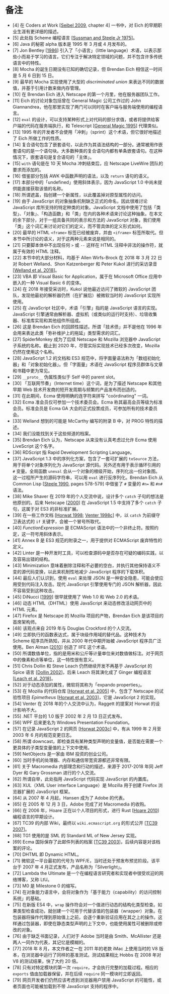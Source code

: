 # 备注

* <a id="4">[4]</a> 在 Coders at Work [[Seibel 2009](./references.md#codersatwork), chapter 4] 一书中，对 Eich 的早期职业生涯有更详细的描述。
* <a id="5">[5]</a> 此处指 Scheme 编程语言 [[Sussman and Steele Jr 1975](./references.md#Sussman75scheme:an)]。
* <a id="6">[6]</a> Java 的秘密 alpha 版本是 1995 年 3 月或 4 月发布的。
* <a id="7">[7]</a> Jon Bentley [[1986](./references.md#littlelangs)] 引入了「小语言」（little language）术语，以表示那些小而易于学习的语言。它们专注于解决特定领域的问题，并不包含许多传统语言中的特性。
* <a id="8">[8]</a> Mocha 的诞生日期没有已知的确切记录，但 Brendan Eich 相信这一时间是 5 月 6 日到 15 日。
* <a id="9">[9]</a> 最早的 Mocha 实现使用了大型的 *discriminated union* 来表达不同的数据值，并基于引用计数来做内存管理。
* <a id="10">[10]</a> 在 Brendan Eich 进入 Netscape 的第一个月里，他在服务器团队工作。
* <a id="11">[11]</a> Eich 的讨论对象包括曾在 General Magic 公司工作过的 John Giannandrea，他在那里实现了两门可以同时在客户端与服务端使用的编程语言。
* <a id="12">[12]</a> `eval` 的设计，可以支持某种形式上对代码的部分求值，或者将提供给客户端的代码在服务端执行，和 Telescript [[General Magic 1995](./references.md#telescript)] 代理类似。
* <a id="13">[13]</a> 1995 年的开发者不会使用「冲刺」（sprint）这个术语，但它很好地描述了 Eich 所做工作的性质。
* <a id="14">[14]</a> 复合语句包含了嵌套语句，以此作为其语法结构的一部分。通常被用作嵌套语句的是一个语句块。大多数种类的复合语句内都有单条嵌套语句。在这种情况下，嵌套语句是复合语句的「主体」。
* <a id="15">[15]</a> `with` 语句是在 10 天 Mocha 冲刺结束后，应 Netscape LiveWire 团队的要求而添加的。
* <a id="16">[16]</a> 借鉴部分包括 AWK 中函数声明的语法，以及 `return` 语句的语义。
* <a id="17">[17]</a> 本部分中的「undefined」使用斜体表示，因为 JavaScript 1.0 中尚未提供能直接获取该值的名称。
* <a id="18">[18]</a> 所谓遮盖，指创建一个新属性，以此覆盖掉对原型属性的访问。
* <a id="19">[19]</a> 由于 JavaScript 的对象抽象机制缺乏正式的命名，因此很难讨论 JavaScript 库所支持的特定种类的对象。JavaScript 文档中使用了包括「类型」、「对象」、「构造函数」和「类」在内的各种术语来讨论这种抽象。在本文的余下部分，对于一组具备共同的表示和方法的 JavaScript 对象，我们使用「类」这个词汇来讨论对它们的定义，而不管具体的定义形式如何。
* <a id="20">[20]</a> 最早的 HTML `<frame>` 标签已经被废弃，并由 `<iframe>` 标签所取代。但本节中所讨论的语义，对于这两种元素来说是相同的。
* <a id="21">[21]</a> 只要脚本体中不出现任何 `>` 或 `--` 这样在 HTML 注释中非法的操作符，就属于有效的 HTML 注释。
* <a id="22">[22]</a> 本节中的大部分材料，均基于 Allen Wirfs-Brock 在 2018 年 3 月 22 日对 Robert Welland、Shon Katzenberger 和 Peter Kukol 进行的采访录音 [[Welland et al. 2018](./references.md#jscript:interview)]。
* <a id="23">[23]</a> VBA 即 Visual Basic for Application，属于在 Microsoft Office 应用中嵌入的一种 Visual Basic 6 的变体。
* <a id="24">[24]</a> 在 2018 年接受采访时，Kukol 说他最近访问了微软的 JavaScript 团队，发现他最初的解析器仍然（在扩展后）被微软当时的 JavaScript 实现所使用。
* <a id="25">[25]</a> 在 JavaScript 社区中，术语「引擎」指的是 JavaScript 语言的实现。JavaScript 引擎通常由解析器、虚拟机（或类似的运行时支持）、垃圾收集器、标准库实现和其他组件所组成。
* <a id="26">[26]</a> 这是 Brendan Eich 的回顾性描述。所谓「技术债」并不是他在 1996 年会用来表达此类「弥补维护上的拖延」类型需求的词汇。
* <a id="27">[27]</a> SpiderMonkey 成为了后续 Netscape 和 Mozilla 浏览器中 JavaScript 子系统的名称。截止到 2020 年，尽管实际实现技术已经多次改变，Mozilla 仍然在使用这个名称。
* <a id="28">[28]</a> JavaScript 1.2 的文档和 ES3 规范中，将字面量语法称为「数组初始化器」和「对象初始化器」。但「字面量」术语在 JavaScript 程序员群体与文章和书籍中更为常见。
* <a id="29">[29]</a> `__proto__` 伪属性类似于 Self 中的 parent slot。
* <a id="30">[30]</a> 「互联网节奏」（Internet time）这个词，是为了描述 Netscape 和其他早期 Web 技术开发商的短开发周期与频繁的产品发布而创造的。
* <a id="31">[31]</a> 在此期间，Ecma 使用明确的连字符来拼写 "coördinating" 一词。
* <a id="32">[32]</a> Ecma 准会员仅可参加一个技术委员会。Ecma 称其最高会员等级为标准会员。标准会员是 Ecma GA 大会的正式投票成员，可参加所有的技术委员会。
* <a id="33">[33]</a> Welland 想到的可能是 McCarthy 编写的附录 B 中，对 PROG 特性的描述。
* <a id="34">[34]</a> 我们没能找到关于这些频道的档案。
* <a id="35">[35]</a> Brendan Eich 认为，Netscape 从来没有认真考虑过允许 Ecma 使用 LiveScript 这个名字。
* <a id="36">[36]</a> RDScript 指 Rapid Development Scripting Language。
* <a id="37">[37]</a> JavaScript 1.3 中的序列化方案，包含了一套可扩展的 `toSource` 方法，用于将单个对象序列化为 JavaScript 源代码。另外还有用于表示循环引用的 `#` 变量。全局函数 `uneval` 会从一个对象的根级开始，序列化出一份对象图。这一过程所产生的源码字符串，可以用 `eval` 进行反序列化。Brendan Eich 从 Common Lisp [[Steele 1990](./references.md#steele1990common), pages 578-579] 中借鉴了 `#` 变量的 `#n=` 和 `#n#` 语法。
* <a id="38">[38]</a> Mike Shaver 在 2019 年的个人交流中说，设计多个 `catch` 子句的想法是他原创的。后来 Netscape [[2000](./references.md#netscape:js1.5:guide)] 在 JavaScript 1.5 中支持了多个 `catch` 子句，这属于对 ES3 的非标准扩展。
* <a id="39">[39]</a> 在一些工作文档 [[Horwat 1998](./references.md#980930-horwat:12); [Venter 1998c](./references.md#Venter:980430-label3)] 中，以 `catch` 为前缀守卫表达式的 `if` 关键字，会被一个冒号所取代。
* <a id="40">[40]</a> *FunctionExpression* 是 ECMAScript 语法中的一个非终止符。按照约定，这一符号用斜体表示。 
* <a id="41">[41]</a> Annex B 是 ES3 规范的附录之一，用于提供对 ECMAScript 废弃特性的定义。
* <a id="42">[42]</a> Linter 是一种开发时工具，可以检查源码中是否存在可疑的编码实践，以及容易出错的结构。
* <a id="43">[43]</a> Minimization 意味着删除注释和不必要的空白，并执行其他保持语义不变的源代码变换，以此来机制性地减少 JavaScript 程序的下载体积。
* <a id="44">[44]</a> 最后人们认识到，使用 `eval` 来处理 JSON 是一种安全隐患，可能会使应用受到代码注入攻击。现代 JavaScript 引擎使用专门的 JSON 解析器，因此不容易受到这种攻击。
* <a id="45">[45]</a> DiNucci [[1999](./references.md#Web20)] 很早就使用了 Web 1.0 和 Web 2.0 的术语。
* <a id="46">[46]</a> 动态 HTML（DHTML）使用 JavaScript 来动态修改活动网页中的 HTML 元素。
* <a id="47">[47]</a> Firefox 是 Netscape 的 Mozilla 项目的产物，Brendan Eich 是该项目的首席架构师。
* <a id="48">[48]</a> 该观点来自 2019 年与 Douglas Crockford 的个人交流。
* <a id="49">[49]</a> 立即执行的函数表达式，属于块级作用域的替代品。这种技术为 Scheme 程序员所熟知，并从 2000 年代中期开始被 JavaScript 程序员广泛使用。Ben Alman [[2010](./references.md#iife)] 创造了 IIFE 这个术语。
* <a id="50">[50]</a> 所谓数值单位，指的是用米和公斤等计量单位来对数值做标注。对于网页中的像素和点等单位，这一特性很有意义。
* <a id="51">[51]</a> Chris Dollin 和 Steve Leach 仍然继续开发不再基于 JavaScript 的 Spice 语言 [[Dollin 2002](./references.md#spicelang)]，后来 Leach 将其演化成了 Ginger 编程语言 [[Leach et al. 2018](./references.md#gingerlang)]。
* <a id="52">[52]</a> 对于动态添加的属性，微软将其称为「expando properties」。
* <a id="53">[53]</a> 在 Mozilla 的代码仓库 [[Horwat et al. 2005](./references.md#js2:mozsrc)] 中，包含了 Netscape 的试验性项目 *Epimetheus* [[Horwat et al. 2003](./references.md#js2:Epimetheus)]，它是 JavaScript 2 的实现。
* <a id="54">[54]</a> Venter 在 2018 年的个人交流中认为，Raggett 的提案对 Horwat 的设计影响不大。
* <a id="55">[55]</a> .NET 平台的 1.0 版于 2002 年 2 月 13 日正式发布。
* <a id="56">[56]</a> WPF 后来更名为 Windows Presentation Foundation。
* <a id="57">[57]</a> 在记录 JavaScript 2 的网页 [[Horwat 2003c](./references.md#js2:webpage)] 中，有从 1999 年 2 月至 2003 年 6 月的规范变更日志。
* <a id="58">[58]</a> 所谓 downcast，即检查具有某种类型声明的变量值，是否能在需要一个更具体的子类型变量值的上下文中使用。
* <a id="59">[59]</a> NetObjects 是一家由 IBM 投资的创业公司。
* <a id="60">[60]</a> 当时手机的处理器、内存和通信带宽资源都还非常有限。
* <a id="61">[61]</a> 关于 Macromedia 内部理念和行动的描述，来源于 2017-2018 年同 Jeff Dyer 和 Gary Grossman 进行的个人交流。
* <a id="62">[62]</a> 所谓自举，此处指用 JavaScript 代码实现 JavaScript 的内置库。
* <a id="63">[63]</a> XUL（XML User interface Language）是 Mozilla 用于创建 Firefox 浏览器扩展的 JavaScript 框架。
* <a id="64">[64]</a> 从 2007 年 4 月起，Hansen 成为了 Adobe 的代表。
* <a id="65">[65]</a> 在 2005 年 12 月 3 日，Adobe 完成了对 Macromedia 的收购。
* <a id="66">[66]</a> 在 2006 年，Hoare 正在以个人项目的形式，进行 Rust [[Hoare 2010](./references.md#rust:wiki)] 编程语言的早期设计。
* <a id="67">[67]</a> TC39 的内部 Wiki，最终以 `wiki.ecmascript.org` 的形式公开 [[TC39 2007](./references.md#TC39:wiki)]。
* <a id="68">[68]</a> TG1 使用的是 SML 的 Standard ML of New Jersey 实现。
* <a id="69">[69]</a> Ecma 国际保存了此邮件列表的档案 [[TC39 2003](./references.md#tc39:reflector)]，后续内容是对该档案的评论。
* <a id="70">[70]</a> DHTML 即 Dynamic HTML。
* <a id="71">[71]</a> 微软这一平台最初的代号为 WPF/E，当时还处于预发布预览阶段。该平台于 2007 年 4 月正式发布，产品名称为「Silverlight」。
* <a id="72">[72]</a> Lambda the Ultimate 是一个在编程语言研究者和实现者中很受欢迎的网络博客，又称 LtU。
* <a id="73">[73]</a> M0 是 Milestone 0 的缩写。
* <a id="74">[74]</a> 在对象能力语言中，会将对象作为「基于能力（capability）的访问控制系统」的基础。
* <a id="75">[75]</a> 在新版 ES4 中，`wrap` 操作符会对一个值进行动态的结构化类型检查。如果类型检查成功，就创建一个可用于代替该值的包装器（wrapper）对象。在包装器将操作代理到原始值上之前，会逐个重新验证应用在其之上的操作。这样通过包装器，即使在静态类型声明的上下文中，也能使用属性可被删除或修改的对象。
* <a id="76">[76]</a> 由于缺乏书面记录，人们对于 Adobe 当时是由 Smith、McAllister 还是两人一同作为代表，其记忆是模糊的。
* <a id="77">[77]</a> 2018 年 8 月，本文作者之一在 2011 年的老款 iMac 上使用当时的 V8 版本，在浏览器中运行了同样的基准测试。测试结果相比 Hobbs 在 2008 年对 V8 的测试结果，快了大约 20 倍。
* <a id="78">[78]</a> 只有对特定模块的第一次 `require`，才会执行完整的加载过程。相应的 `exports` 值由加载器保留，并在后续 `require` 同一模块时立即返回。
* <a id="79">[79]</a> 网页开发者们仍然应该考虑到浏览器用户禁用 JavaScript 的可能性，或者页面也可能被加载到不带 JavaScript 支持的程序中。
